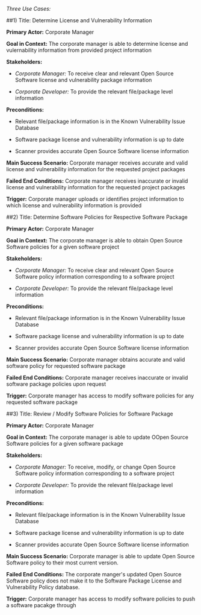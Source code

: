 *Three Use Cases:*

##1)  Title:  Determine License and Vulnerability Information 

**Primary Actor:**  Corporate Manager

**Goal in Context:**  The corporate manager is able to determine license and vulernability information from provided project information 

**Stakeholders:** 

+ *Corporate Manager:* To receive clear and relevant Open Source Software license and vulnerability package information 

+ *Corporate Developer:* To provide the relevant file/package level information

**Preconditions:** 

+ Relevant file/package information is in the Known Vulnerability Issue Database

+ Software package license and vulnerability information is up to date 

+ Scanner provides accurate Open Source Software license information

**Main Success Scenario:**  Corporate manager receives accurate and valid license and vulnerability information for the requested project packages

**Failed End Conditions:**  Corporate manager receives inaccurate or invalid license and vulnerability information for the requested project packages

**Trigger:**  Corporate manager uploads or identifies project information to which license and vulnerability information is provided 

##2)  Title:  Determine Software Policies for Respective Software Package

**Primary Actor:**  Corporate Manager

**Goal in Context:**  The corporate manager is able to obtain Open Source Software policies for a given software project 

**Stakeholders:** 

+ *Corporate Manager:* To receive clear and relevant Open Source Software policy information corresponding to a software project

+ *Corporate Developer:* To provide the relevant file/package level information

**Preconditions:** 

+ Relevant file/package information is in the Known Vulnerability Issue Database

+ Software package license and vulnerability information is up to date 

+ Scanner provides accurate Open Source Software license information

**Main Success Scenario:**  Corporate manager obtains accurate and valid software policy for requested software package

**Failed End Conditions:**  Corporate manager receives inaccurate or invalid software package policies upon request

**Trigger:**  Corporate manager has access to modify software policies for any requested software package

##3)  Title:  Review / Modify Software Policies for Software Package

**Primary Actor:**  Corporate Manager

**Goal in Context:**  The corporate manager is able to update OOpen Source Software policies for a given software package

**Stakeholders:** 

+ *Corporate Manager:* To receive, modify, or change Open Source Software policy information corresponding to a software project

+ *Corporate Developer:* To provide the relevant file/package level information

**Preconditions:** 

+ Relevant file/package information is in the Known Vulnerability Issue Database

+ Software package license and vulnerability information is up to date 

+ Scanner provides accurate Open Source Software license information

**Main Success Scenario:**  Corporate manager is able to update Open Source Software policy to their most current version. 

**Failed End Conditions:**  The corporate manger's updated Open Source Software policy does not make it to the Software Package License and Vulnerability Policy database.

**Trigger:**  Corporate manager has access to modify software policies to push a software pacakge through 
